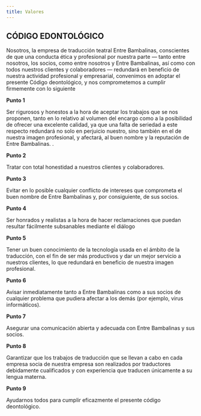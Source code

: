 ```yaml
---
title: Valores
---
```


## CÓDIGO EDONTOLÓGICO ##


Nosotros, la empresa de traducción teatral Entre Bambalinas, conscientes de que una conducta ética y profesional por nuestra parte — tanto entre nosotros, los socios, como entre nosotros y Entre Bambalinas, así como con todos nuestros clientes y colaboradores — redundará en beneficio de nuestra actividad profesional y empresarial, convenimos en adoptar el presente Código deontológico, y nos comprometemos a cumplir firmemente con lo siguiente




**Punto 1**

Ser rigurosos y honestos a la hora de aceptar los trabajos que se nos proponen, tanto en lo relativo al volumen del encargo como a la posibilidad de ofrecer una excelente calidad, ya que una falta de seriedad a este respecto redundará no solo en perjuicio nuestro, sino también en el de nuestra imagen profesional, y afectará, al buen nombre y la reputación de Entre Bambalinas. .




**Punto 2**

Tratar con total honestidad a nuestros clientes y colaboradores.



**Punto 3**

Evitar en lo posible cualquier conflicto de intereses que comprometa el buen nombre de Entre Bambalinas y, por consiguiente, de sus socios.



**Punto 4**

Ser honrados y realistas a la hora de hacer reclamaciones que puedan resultar fácilmente subsanables mediante el diálogo



**Punto 5**

Tener un buen conocimiento de la tecnología usada en el ámbito de la traducción, con el fin de ser más productivos y dar un mejor servicio a nuestros clientes, lo que redundará en beneficio de nuestra imagen profesional.



**Punto 6**

Avisar inmediatamente tanto a Entre Bambalinas como a sus socios de cualquier problema que pudiera afectar a los demás (por ejemplo, virus informáticos).



**Punto 7**

Asegurar una comunicación abierta y adecuada con Entre Bambalinas y sus socios.



**Punto 8**

Garantizar que los trabajos de traducción que se llevan a cabo en cada empresa socia de nuestra empresa son realizados por traductores debidamente cualificados y con experiencia que traducen únicamente a su lengua materna.



**Punto 9**

Ayudarnos todos para cumplir eficazmente el presente código deontológico.




